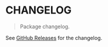# CHANGELOG

> Package changelog.

See [GitHub Releases](https://github.com/stdlib-js/napi-argv-int32/releases) for the changelog.